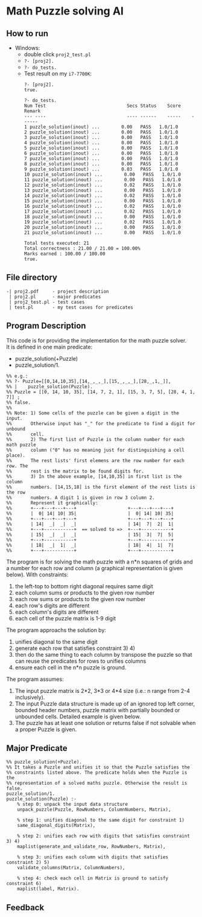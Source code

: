 # Math Puzzle solving AI

## How to run
- Windows:
    - double click ```proj2_test.pl```
    - `?- [proj2].`
    - `?- do_tests.`
    - Test result on my `i7-7700K`:
        ```
        ?- [proj2].
        true.

        ?- do_tests.
        Num Test                              Secs Status    Score    Remark
        --- ----                              ---- ------    -----    ------
        1 puzzle_solution(inout) ...        0.00   PASS   1.0/1.0   
        2 puzzle_solution(inout) ...        0.00   PASS   1.0/1.0   
        3 puzzle_solution(inout) ...        0.00   PASS   1.0/1.0   
        4 puzzle_solution(inout) ...        0.00   PASS   1.0/1.0   
        5 puzzle_solution(inout) ...        0.00   PASS   1.0/1.0   
        6 puzzle_solution(inout) ...        0.00   PASS   1.0/1.0   
        7 puzzle_solution(inout) ...        0.00   PASS   1.0/1.0   
        8 puzzle_solution(inout) ...        0.00   PASS   1.0/1.0   
        9 puzzle_solution(inout) ...        0.03   PASS   1.0/1.0   
        10 puzzle_solution(inout) ...        0.00   PASS   1.0/1.0   
        11 puzzle_solution(inout) ...        0.00   PASS   1.0/1.0   
        12 puzzle_solution(inout) ...        0.02   PASS   1.0/1.0   
        13 puzzle_solution(inout) ...        0.00   PASS   1.0/1.0   
        14 puzzle_solution(inout) ...        0.02   PASS   1.0/1.0   
        15 puzzle_solution(inout) ...        0.00   PASS   1.0/1.0   
        16 puzzle_solution(inout) ...        0.02   PASS   1.0/1.0   
        17 puzzle_solution(inout) ...        0.02   PASS   1.0/1.0   
        18 puzzle_solution(inout) ...        0.00   PASS   1.0/1.0   
        19 puzzle_solution(inout) ...        0.02   PASS   1.0/1.0   
        20 puzzle_solution(inout) ...        0.00   PASS   1.0/1.0   
        21 puzzle_solution(inout) ...        0.00   PASS   1.0/1.0   

        Total tests executed: 21
        Total correctness : 21.00 / 21.00 = 100.00%
        Marks earned : 100.00 / 100.00
        true.
        ```

## File directory
```
-| proj2.pdf     - project description
 | proj2.pl      - major predicates
 | proj2_test.pl - test cases
 | test.pl       - my test cases for predicates
```

## Program Description
This code is for providing the implementation for the math puzzle solver. \
It is defined in one main predicate: 
- puzzle_solution(+Puzzle)
- puzzle_solution/1. 
```
%% e.g.: 
%% ?- Puzzle=[[0,14,10,35],[14,_,_,_],[15,_,_,_],[28,_,1,_]],
%% |    puzzle_solution(Puzzle).
%% Puzzle = [[0, 14, 10, 35], [14, 7, 2, 1], [15, 3, 7, 5], [28, 4, 1, 7]] ;
%% false.
%%
%% Note: 1) Some cells of the puzzle can be given a digit in the input. 
%%       Otherwise input has "_" for the predicate to find a digit for unbound
%%       cell.
%%       2) The first list of Puzzle is the column number for each math puzzle 
%%       column ("0" has no meaning just for distinguishing a cell place).
%%       The rest lists' first elemens are the row number for each row. The 
%%       rest is the matrix to be found digits for.
%%       3) In the above example, [14,10,35] in first list is the column
%%       numbers. [14,15,18] is the first element of the rest lists is the row
%%       numbers. A digit 1 is given in row 3 column 2. 
%%       Represent it graphically:
%%       +---+---+---+---+                   +---+---+---+---+
%%       |  0| 14| 10| 35|                   |  0| 14| 10| 35|
%%       +---+---+---+---+                   +---+---+---+---+
%%       | 14|  _|  _|  _|                   | 14|  7|  2|  1|
%%       +---+-----------+  == solved to =>  +---+-----------+
%%       | 15|  _|  _|  _|                   | 15|  3|  7|  5|
%%       +---+-----------+                   +---+-----------+
%%       | 18|  _|  1|  _|                   | 18|  4|  1|  7|
%%       +---+-----------+                   +---+-----------+
```

The program is for solving the math puzzle with a n*n squares of grids and a
number for each row and column (a graphical representation is given below).
With constraints: 
1. the left-top to bottom right diagonal requires same digit
2. each column sums or products to the given row number
3. each row sums or products to the given row number
4. each row's digits are different
5. each column's digits are different
6. each cell of the puzzle matrix is 1-9 digit

The program approachs the solution by:
1. unifies diagonal to the same digit
2. generate each row that satisfies constraint 3) 4)
3. then do the same thing to each column by transpose the puzzle so that can reuse the predicates for rows to unifies columns 
4. ensure each cell in the n*n puzzle is ground.

The program assumes:
1. The input puzzle matrix is 2\*2, 3\*3 or 4\*4 size (i.e.: n range from 2-4 inclusively).
2. The input Puzzle data structure is made up of an ignored top left corner, bounded header numbers, puzzle matrix with partially bounded or unbounded cells. Detailed example is given below.
3. The puzzle has at least one solution or returns false if not solvable when a proper Puzzle is given.

## Major Predicate
```
%% puzzle_solution(+Puzzle).
%% It takes a Puzzle and unifies it so that the Puzzle satisfies the 
%% constraints listed above. The predicate holds when the Puzzle is the
%% representation of a solved maths puzzle. Otherwise the result is false.
puzzle_solution/1.
puzzle_solution(Puzzle) :-
    % step 0: unpack the input data structure
    unpack_puzzle(Puzzle, RowNumbers, ColumnNumbers, Matrix),
    
    % step 1: unifies diagonal to the same digit for constraint 1)
    same_diagonal_digits(Matrix),

    % step 2: unifies each row with digits that satisfies constraint 3) 4)
    maplist(generate_and_validate_row, RowNumbers, Matrix),

    % step 3: unifies each column with digits that satisfies constraint 2) 5)
    validate_columns(Matrix, ColumnNumbers),
    
    % step 4: check each cell in Matrix is ground to satisfy constraint 6)
    maplist(label, Matrix).
```

## Feedback
